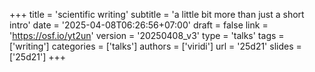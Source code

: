 +++
title = 'scientific writing'
subtitle = 'a little bit more than just a short intro'
date = '2025-04-08T06:26:56+07:00'
draft = false
link = 'https://osf.io/yt2un'
version = '20250408_v3'
type = 'talks'
tags = ['writing']
categories = ['talks']
authors = ['viridi']
url = '25d21'
slides = ['25d21']
+++
